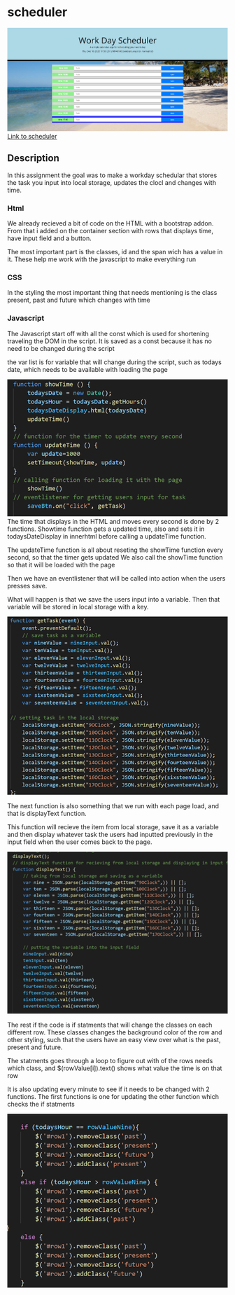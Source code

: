 # scheduler

![Work Scheduler](Assets/main-page.png)
[Link to scheduler](https://nvrtis.github.io/scheduler/)

## Description

In this assignment the goal was to make a workday schedular that stores the task you input into local storage, updates the clocl and changes with time.

### Html

We already recieved a bit of code on the HTML with a bootstrap addon. From that i added on the container section with rows that displays time, have input field and a button. 

The most important part is the classes, id and the span wich has a value in it. These help me work with the javascript to make everything run  

### CSS

In the styling the most important thing that needs mentioning is the class present, past and future which changes with time

### Javascript

The Javascript start off with all the const which is used for shortening traveling the DOM in the script. It is saved as a const because it has no need to be changed during the script

the var list is for variable that will change during the script, such as todays date, which needs to be available with loading the page

![Time function](Assets/time.png)
The time that displays in the HTML and moves every second is done by 2 functions.
Showtime function gets a updated time, also and sets it in todaysDateDisplay in innerhtml before calling a updateTime function.

The updateTime function is all about reseting the showTime function every second, so that the timer gets updated 
We also call the showTime function so that it will be loaded with the page 


Then we have an eventlistener that will be called into action when the users presses save.

What will happen is that we save the users input into a variable. Then that variable will be stored in local storage with a key.

![Local function](Assets/local.png)

The next function is also something that we run with each page load, and that is displayText function.

This function will recieve the item from local storage, save it as a variable and then display whatever task the users had inputted previously in the input field when the user comes back to the page.

![Display function](Assets/display.png)

The rest if the code is if statments that will change the classes on each different row. These classes changes the background color of the row and other styling, such that the users have an easy view over what is the past, present and future. 

The statments goes through a loop to figure out with of the rows needs which class, and $(rowValue[i]).text() shows what value the time is on that row

It is also updating every minute to see if it needs to be changed with 2 functions. The first functions is one for updating the other function which checks the if statments 

![If statments](Assets/if.png)

